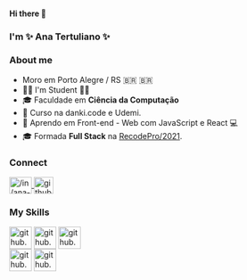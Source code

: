 #### Hi there 👋
### I'm ✨ Ana Tertuliano ✨ 
### About me
- Moro em Porto Alegre / RS 🇧🇷 :brazil:
- :woman_student: I'm Student ✍🏼
- 🎓  Faculdade em **Ciência da Computação**
- 🔭 Curso na danki.code e Udemi.
-  🌱 Aprendo em Front-end - Web com JavaScript e React 💻
- 🎓 Formada **Full Stack** na [RecodePro/2021](https://mail-attachment.googleusercontent.com/attachment/u/0/?ui=2&ik=1f5086dcef&attid=0.1&permmsgid=msg-f:1694034762662692652&th=17826ba429ac472c&view=att&disp=inline&saddbat=ANGjdJ9xq0F-y0TGVRuE6kriiRhO_x7iiDqRoU-m3bzVAX2Gop01Tmap9KYzkBqYim-H1cPoNPUibuIeyaMtuLg6H8oZD2uAzs5LvMPj8bLgptZGQPWvG2OwQ6o-obhyEN9HXpBjo9N3CyZmQhJbCaw_fLK5703rJmc6bcdNZHRrkLPvDHzVD2QDzFTY8gryANAQaUmKWck-nvywM6w6iU2lnEl5tqo99GoJmj4gCZes61vCj-nukwAejdoFBtpJs7EHmsvF6j4dfOrlyLq4bSuVTXkAUFGmfVZJd2JCnqPnv0isJOiMTfHEoUstrczjhbh29fqd_3sF-1gDJcN0t2I-fF6Hc6hniFze3JoxsxGifuU8MUChAZ-gV6ssnPxQrCQTWgVZ-issRQvNhkjeJfQzqu0Xy1d0BPjY8aXJOvuEMC0Km6iPb9HkV_EXhjCsoRYH3f3mDCgXQx6218IXzp-mp63XGhhSJv41UsAqwfCLK4UaNPTTzLsD64P7n2wdhpYSwxqAO7vvNdhzqGs15ANNGYy_oRMIDeG3xXAxxY6XOoOBYKaykHDCSGS7xMAq_XvMdCpurHo2_mu99hSjJLUKAXPvOpgb3Di97TLA3lEAhZyTpXf2nyt4wII5C9hVM2NqPSdR5D6GghV4lsBvaaY_N-LkQZ5FnR77i_kxmOacASDJrV3mdElyExYTwUU).

### Connect
<a href="https://www.linkedin.com/in/ana-tertu/" target="_blank">
  <img align="center" alt="/in/ana-tertu" height="30" width="40" src="https://cdn.jsdelivr.net/gh/devicons/devicon/icons/linkedin/linkedin-original.svg" style="max-width:100%;"/>
<a/>
<a href="https://github.com/AnaTertu" target="_blank">
  <img align="center" alt="github.com/AnaTertu" height="30" width="35" padding="2" background-color="aliceblue" src="https://cdns.iconmonstr.com/wp-content/assets/preview/2012/240/iconmonstr-github-1.png" style="max-width:100%;"/>
<a/>
  
### My Skills
<img align="center" alt="github.com/AnaTertu" height="40" width="40" src="https://cdn.jsdelivr.net/gh/devicons/devicon/icons/html5/html5-plain-wordmark.svg" style="max-width:100%;"><img/>
<img align="center" alt="github.com/AnaTertu" height="40" width="40" src="https://cdn.jsdelivr.net/gh/devicons/devicon/icons/css3/css3-plain-wordmark.svg" style="max-width:100%;"><img/>
<img align="center" alt="github.com/AnaTertu" height="40" width="40" src="https://cdn.jsdelivr.net/gh/devicons/devicon/icons/bootstrap/bootstrap-plain-wordmark.svg" style="max-width:100%;"><img/>  
<img align="center" alt="github.com/AnaTertu" height="40" width="40" src="https://cdn.jsdelivr.net/gh/devicons/devicon/icons/javascript/javascript-original.svg" style="max-width:100%;"><img/>
<img align="center" alt="github.com/AnaTertu" height="40" width="40" src="https://cdn.jsdelivr.net/gh/devicons/devicon/icons/react/react-original-wordmark.svg" style="max-width:100%;"><img/>

<!--
**AnaTertu/AnaTertu** is a ✨ _special_ ✨ repository because its `README.md` (this file) appears on your GitHub profile.

Here are some ideas to get you started:

- 🔭 I’m currently working on ...
- 🌱 I’m currently learning ...
- 👯 I’m looking to collaborate on ...
- 🤔 I’m looking for help with ...
- 💬 Ask me about ...
- 📫 How to reach me: ...
- 😄 Pronouns: ...
- ⚡ Fun fact: ...
-->
